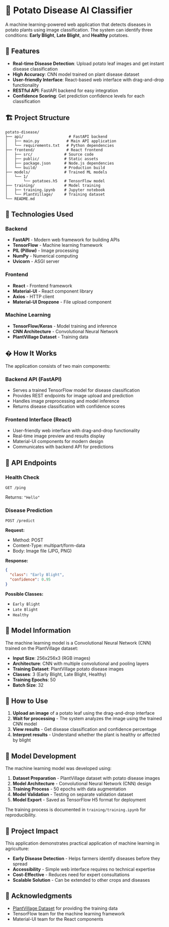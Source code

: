 # 🥔 Potato Disease AI Classifier

A machine learning-powered web application that detects diseases in potato plants using image classification. The system can identify three conditions: **Early Blight**, **Late Blight**, and **Healthy** potatoes.

## 🚀 Features

- **Real-time Disease Detection**: Upload potato leaf images and get instant disease classification
- **High Accuracy**: CNN model trained on plant disease dataset
- **User-friendly Interface**: React-based web interface with drag-and-drop functionality
- **RESTful API**: FastAPI backend for easy integration
- **Confidence Scoring**: Get prediction confidence levels for each classification

## 🏗️ Project Structure

```
potato-disease/
├── api/                    # FastAPI backend
│   ├── main.py            # Main API application
│   └── requirements.txt   # Python dependencies
├── frontend/              # React frontend
│   ├── src/              # Source code
│   ├── public/           # Static assets
│   ├── package.json      # Node.js dependencies
│   └── build/            # Production build
├── models/               # Trained ML models
│   └── 1/
│       └── potatoes.h5   # TensorFlow model
├── training/             # Model training
│   ├── training.ipynb    # Jupyter notebook
│   └── PlantVillage/     # Training dataset
└── README.md
```

## 🔧 Technologies Used

### Backend
- **FastAPI** - Modern web framework for building APIs
- **TensorFlow** - Machine learning framework
- **PIL (Pillow)** - Image processing
- **NumPy** - Numerical computing
- **Uvicorn** - ASGI server

### Frontend
- **React** - Frontend framework
- **Material-UI** - React component library
- **Axios** - HTTP client
- **Material-UI Dropzone** - File upload component

### Machine Learning
- **TensorFlow/Keras** - Model training and inference
- **CNN Architecture** - Convolutional Neural Network
- **PlantVillage Dataset** - Training data

## � How It Works

The application consists of two main components:

### Backend API (FastAPI)
- Serves a trained TensorFlow model for disease classification
- Provides REST endpoints for image upload and prediction
- Handles image preprocessing and model inference
- Returns disease classification with confidence scores

### Frontend Interface (React)
- User-friendly web interface with drag-and-drop functionality
- Real-time image preview and results display
- Material-UI components for modern design
- Communicates with backend API for predictions

## 📡 API Endpoints

### Health Check
```
GET /ping
```
Returns: `"Hello"`

### Disease Prediction
```
POST /predict
```

**Request:**
- Method: POST
- Content-Type: multipart/form-data
- Body: Image file (JPG, PNG)

**Response:**
```json
{
  "class": "Early Blight",
  "confidence": 0.95
}
```

**Possible Classes:**
- `Early Blight`
- `Late Blight` 
- `Healthy`

## 🧠 Model Information

The machine learning model is a Convolutional Neural Network (CNN) trained on the PlantVillage dataset:

- **Input Size**: 256x256x3 (RGB images)
- **Architecture**: CNN with multiple convolutional and pooling layers
- **Training Dataset**: PlantVillage potato disease images
- **Classes**: 3 (Early Blight, Late Blight, Healthy)
- **Training Epochs**: 50
- **Batch Size**: 32

## 🎯 How to Use

1. **Upload an image** of a potato leaf using the drag-and-drop interface
2. **Wait for processing** - The system analyzes the image using the trained CNN model
3. **View results** - Get disease classification and confidence percentage
4. **Interpret results** - Understand whether the plant is healthy or affected by blight

## 🧪 Model Development

The machine learning model was developed using:

1. **Dataset Preparation** - PlantVillage dataset with potato disease images
2. **Model Architecture** - Convolutional Neural Network (CNN) design
3. **Training Process** - 50 epochs with data augmentation
4. **Model Validation** - Testing on separate validation dataset
5. **Model Export** - Saved as TensorFlow H5 format for deployment

The training process is documented in `training/training.ipynb` for reproducibility.

## 🎯 Project Impact

This application demonstrates practical application of machine learning in agriculture:

- **Early Disease Detection** - Helps farmers identify diseases before they spread
- **Accessibility** - Simple web interface requires no technical expertise
- **Cost-Effective** - Reduces need for expert consultations
- **Scalable Solution** - Can be extended to other crops and diseases

## 🙏 Acknowledgments

- [PlantVillage Dataset](https://www.kaggle.com/arjuntejaswi/plant-village) for providing the training data
- TensorFlow team for the machine learning framework
- Material-UI team for the React components
